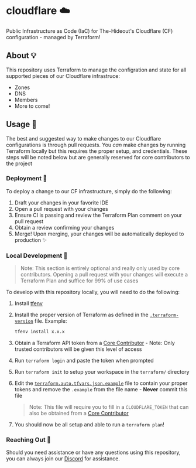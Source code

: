 # cloudflare ☁️

Public Infrastructure as Code (IaC) for The-Hideout's Cloudflare (CF) configuration - managed by Terraform!

## About 💡

This repository uses Terraform to manage the configration and state for all supported pieces of our Cloudflare infrastruce:

- Zones
- DNS
- Members
- More to come!

## Usage 🔨

The best and suggested way to make changes to our Cloudflare configurations is through pull requests. You *can* make changes by running Terraform locally but this requires the proper setup, and credentials. These steps will be noted below but are generally reserved for core contributors to the project

### Deployment 🚀

To deploy a change to our CF infrastructure, simply do the following:

1. Draft your changes in your favorite IDE
1. Open a pull request with your changes
1. Ensure CI is passing and review the Terraform Plan comment on your pull request
1. Obtain a review confirming your changes
1. Merge! Upon merging, your changes will be automatically deployed to production ✨

### Local Development 🧱

> Note: This section is entirely optional and really only used by core contributors. Opening a pull request with your changes will execute a Terraform Plan and suffice for 99% of use cases

To develop with this repository locally, you will need to do the following:

1. Install [tfenv](https://github.com/tfutils/tfenv)
1. Install the proper version of Terraform as defined in the [`.terraform-version`](terraform/.terraform-version) file. Example:

    ```bash
    tfenv install x.x.x
    ```

1. Obtain a Terraform API token from a [Core Contributor](https://github.com/orgs/the-hideout/teams/core-contributors) - Note: Only trusted contributors will be given this level of access
1. Run `terraform login` and paste the token when prompted
1. Run `terraform init` to setup your workspace in the `terraform/` directory
1. Edit the [`terraform.auto.tfvars.json.example`](terraform/terraform.auto.tfvars.json.example) file to contain your proper tokens and remove the `.example` from the file name - **Never** commit this file

    > Note: This file will require you to fill in a `CLOUDFLARE_TOKEN` that can also be obtained from a [Core Contributor](https://github.com/orgs/the-hideout/teams/core-contributors)

1. You should now be all setup and able to run a `terraform plan`!

### Reaching Out 💬

Should you need assistance or have any questions using this repository, you can always join our [Discord](https://discord.gg/XPAsKGHSzH) for assistance.
